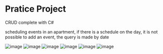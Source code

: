 <h1 aling="center">Pratice Project</h1>
CRUD complete with C#

scheduling events in an apartment, if there is a schedule on the day, it is not possible to add an event, the query is made by date

![image](https://github.com/CalebeBirer/Pratice_project/assets/90878309/18c7a56e-574a-4249-bcf0-17ccf2482227)
![image](https://github.com/CalebeBirer/Pratice_project/assets/90878309/2739e0f5-916d-4a42-b540-5c18270440e7)
![image](https://github.com/CalebeBirer/Pratice_project/assets/90878309/55a36332-b807-4f3b-a7c4-0925d0125c27)
![image](https://github.com/CalebeBirer/Pratice_project/assets/90878309/f400c7b7-f292-4829-bb3e-251d09074386)
![image](https://github.com/CalebeBirer/Pratice_project/assets/90878309/b0d02b72-fbdd-4b1e-bb52-1087ddf836bf)
![image](https://github.com/CalebeBirer/Pratice_project/assets/90878309/6357e1ea-4a21-47b5-bed2-2a7f5b15d776)


